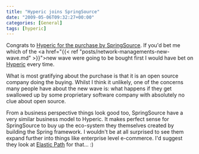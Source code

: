 ```yaml
---
title: "Hyperic joins SpringSource"
date: "2009-05-06T09:32:27+00:00"
categories: [General]
tags: [hyperic]
---
```


Congrats to <a href="http://www.hyperic.com/blog/springsource/">Hyperic for the purchase by SpringSource</a>. If you'd bet me which of the <a href="{{< ref "posts/network-managements-new-wave.md" >}}">new wave</a> were going to be bought first I would have bet on <a href="http://www.hyperic.com/">Hyperic</a> every time.

What is most gratifying about the purchase is that it is an open source company doing the buying. Whilst I think it unlikely, one of the concerns many people have about the new wave is: what happens if they get swallowed up by some proprietary software company with absolutely no clue about open source.

From a business perspective things look good too, SpringSource have a very similar business model to Hyperic. It makes perfect sense for SpringSource to buy up the eco-system they themselves created by building the Spring framework. I wouldn't be at all surprised to see them expand further into things like enterprise level e-commerce. I'd suggest they look at <a href="http://www.getelastic.com/">Elastic Path</a> for that... :)

